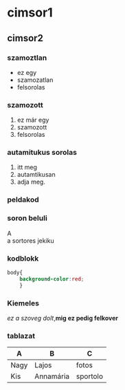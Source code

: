 # cimsor1
## cimsor2
### szamoztlan

- ez egy 
- szamozatlan
- felsorolas

### szamozott

1. ez már egy
2. szamozott
3. felsorolas

### autamitukus sorolas

1. itt meg
2. autamtikusan 
3. adja meg.

### peldakod

### soron beluli

A <br> a sortores jekiku
 
### kodblokk

```css
body{
    background-color:red;
    }   
```

### Kiemeles

_ez a szoveg dolt_,__mig ez pedig felkover__

### tablazat

| A    | B       | C      |
|------|---------|------  |
|Nagy  |Lajos    |fotos   |
|Kis   |Annamária|sportolo|
